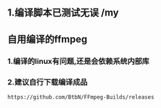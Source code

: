 ## 1.编译脚本已测试无误 /my
## 自用编译的ffmpeg
### 1.编译的linux有问题,还是会依赖系统内部库
### 2.建议自行下载编译成品
```
https://github.com/BtbN/FFmpeg-Builds/releases
```

